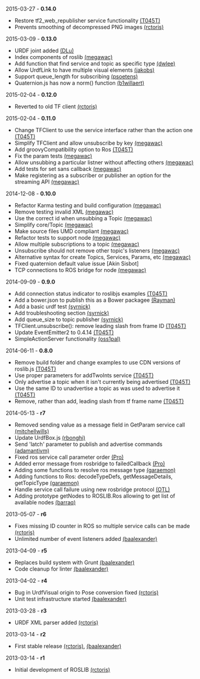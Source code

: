 2015-03-27 - **0.14.0**
 * Restore tf2_web_republisher service functionality [(T045T)](https://github.com/T045T/)
 * Prevents smoothing of decompressed PNG images [(rctoris)](https://github.com/rctoris/)

2015-03-09 - **0.13.0**
 * URDF joint added [(DLu)](https://github.com/DLu/)
 * Index components of roslib [(megawac)](https://github.com/megawac/)
 * Add function that find service and topic as specific type [(dwlee)](https://github.com/dwlee/)
 * Allow UrdfLink to have multiple visual elements [(jakobs)](https://github.com/jakobs/)
 * Support queue_length for subscribing [(psoetens)](https://github.com/psoetens/)
 * Quaternion.js has now a norm() function [(b1willaert)](https://github.com/b1willaert/)

2015-02-04 - **0.12.0**
 * Reverted to old TF client [(rctoris)](https://github.com/rctoris/)

2015-02-04 - **0.11.0**
 * Change TFClient to use the service interface rather than the action one [(T045T)](https://github.com/T045T/)
 * Simplify TFClient and allow unsubscribe by key [(megawac)](https://github.com/megawac/)
 * Add groovyCompatibility option to Ros [(T045T)](https://github.com/T045T/)
 * Fix the param tests [(megawac)](https://github.com/megawac/)
 * Allow unsubbing a particular listner without affecting others [(megawac)](https://github.com/megawac/)
 * Add tests for set sans callback [(megawac)](https://github.com/megawac/)
 * Make registering as a subscriber or publisher an option for the streaming API [(megawac)](https://github.com/megawac/)

2014-12-08 - **0.10.0**
 * Refactor Karma testing and build configuration [(megawac)](https://github.com/megawac/)
 * Remove testing invalid XML [(megawac)](https://github.com/megawac/)
 * Use the correct id when unsubbing a Topic [(megawac)](https://github.com/megawac/)
 * Simplify core/Topic [(megawac)](https://github.com/megawac/)
 * Make source files UMD compliant [(megawac)](https://github.com/megawac/)
 * Refactor tests to support node [(megawac)](https://github.com/megawac/)
 * Allow multiple subscriptions to a topic [(megawac)](https://github.com/megawac/)
 * Unsubscribe should not remove other topic's listeners [(megawac)](https://github.com/megawac/)
 * Alternative syntax for create Topics, Services, Params, etc [(megawac)](https://github.com/megawac/)
 * Fixed quaternion default value issue [Akin Sisbot]
 * TCP connections to ROS bridge for node [(megawac)](https://github.com/megawac/)

2014-09-09 - **0.9.0**
 * Add connection status indicator to roslibjs examples [(T045T)](https://github.com/T045T/)
 * Add a bower.json to publish this as a Bower packagee [(Rayman)](https://github.com/Rayman/)
 * Add a basic urdf test [(syrnick)](https://github.com/syrnick/)
 * Add troubleshooting section [(syrnick)](https://github.com/syrnick/)
 * Add queue_size to topic publisher [(syrnick)](https://github.com/syrnick/)
 * TFClient.unsubscribe(): remove leading slash from frame ID [(T045T)](https://github.com/T045T/)
 * Update EventEmitter2 to 0.4.14 [(T045T)](https://github.com/T045T/)
 * SimpleActionServer functionality [(oss1pal)](https://github.com/oss1pal/)

2014-06-11 - **0.8.0**
 * Remove build folder and change examples to use CDN versions of roslib.js [(T045T)](https://github.com/T045T/)
 * Use proper parameters for addTwoInts service [(T045T)](https://github.com/T045T/)
 * Only advertise a topic when it isn't currently being advertised [(T045T)](https://github.com/T045T/)
 * Use the same ID to unadvertise a topic as was used to advertise it [(T045T)](https://github.com/T045T/)
 * Remove, rather than add, leading slash from tf frame name [(T045T)](https://github.com/T045T/)

2014-05-13 - **r7**
 * Removed sending value as a message field in GetParam service call [(mitchellwills)](https://github.com/mitchellwills/)
 * Update UrdfBox.js [(rbonghi)](https://github.com/rbonghi/)
 * Send 'latch' parameter to publish and advertise commands [(adamantivm)](https://github.com/adamantivm/)
 * Fixed ros service call parameter order [(Pro)](https://github.com/Pro/)
 * Added error message from rosbridge to failedCallback [(Pro)](https://github.com/Pro/)
 * Adding some functions to resolve ros message type [(garaemon)](https://github.com/garaemon/)
 * Adding functions to Ros: decodeTypeDefs, getMessageDetails, getTopicType [(garaemon)](https://github.com/garaemon/)
 * Handle service call failure using new rosbridge protocol [(OTL)](https://github.com/OTL/)
 * Adding prototype getNodes to ROSLIB.Ros allowing to get list of available nodes [(barraq)](https://github.com/barraq/)

2013-05-07 - **r6**
 * Fixes missing ID counter in ROS so multiple service calls can be made [(rctoris)](https://github.com/rctoris/)
 * Unlimited number of event listeners added [(baalexander)](https://github.com/baalexander/)

2013-04-09 - **r5**
 * Replaces build system with Grunt [(baalexander)](https://github.com/baalexander/)
 * Code cleanup for linter [(baalexander)](https://github.com/baalexander/)

2013-04-02 - **r4**
 * Bug in UrdfVisual origin to Pose conversion fixed [(rctoris)](https://github.com/rctoris/)
 * Unit test infrastructure started [(baalexander)](https://github.com/baalexander/)

2013-03-28 - **r3**
 * URDF XML parser added [(rctoris)](https://github.com/rctoris/)

2013-03-14 - **r2**
 * First stable release [(rctoris)](https://github.com/rctoris/), [(baalexander)](https://github.com/baalexander/)

2013-03-14 - **r1**
 * Initial development of ROSLIB [(rctoris)](https://github.com/rctoris/)
